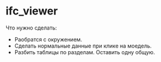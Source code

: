 # ifc_viewer
Что нужно сделать:
- Раобратся с окружением.
- Сделать нормальные данные при клике на моедель.
- Разбить таблицы по разделам. Оставить одну общую.